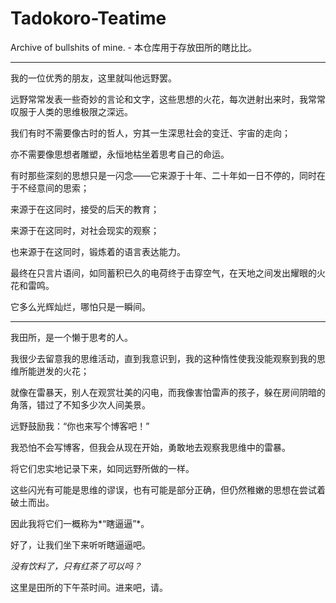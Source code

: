 # Tadokoro-Teatime
Archive of bullshits of mine. - 本仓库用于存放田所的瞎比比。
________

我的一位优秀的朋友，这里就叫他远野罢。

远野常常发表一些奇妙的言论和文字，这些思想的火花，每次迸射出来时，我常常叹服于人类的思维极限之深远。

我们有时不需要像古时的哲人，穷其一生深思社会的变迁、宇宙的走向；

亦不需要像思想者雕塑，永恒地枯坐着思考自己的命运。

有时那些深刻的思想只是一闪念——它来源于十年、二十年如一日不停的，同时在于不经意间的思索；

来源于在这同时，接受的后天的教育；

来源于在这同时，对社会现实的观察；

也来源于在这同时，锻炼着的语言表达能力。

最终在只言片语间，如同蓄积已久的电荷终于击穿空气，在天地之间发出耀眼的火花和雷鸣。

它多么光辉灿烂，哪怕只是一瞬间。
___________

我田所，是一个懒于思考的人。

我很少去留意我的思维活动，直到我意识到，我的这种惰性使我没能观察到我的思维所能迸发的火花；

就像在雷暴天，别人在观赏壮美的闪电，而我像害怕雷声的孩子，躲在房间阴暗的角落，错过了不知多少次人间美景。

远野鼓励我：“你也来写个博客吧！”

我恐怕不会写博客，但我会从现在开始，勇敢地去观察我思维中的雷暴。

将它们忠实地记录下来，如同远野所做的一样。

这些闪光有可能是思维的谬误，也有可能是部分正确，但仍然稚嫩的思想在尝试着破土而出。

因此我将它们一概称为*“瞎逼逼”*。

好了，让我们坐下来听听瞎逼逼吧。

*没有饮料了，只有红茶了可以吗？*

这里是田所的下午茶时间。进来吧，请。
